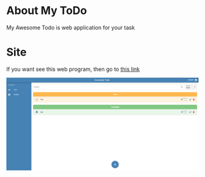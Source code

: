 # About My ToDo
My Awesome Todo is web application for your task

# Site
If you want see this web program, then go to [this link](https://bodamat.github.io/My-ToDo-preview/#/auth)

![preview](preview.png)

